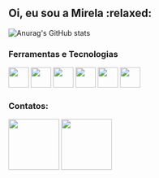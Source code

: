 <h2>Oi, eu sou a Mirela  :relaxed:</h1>

![Anurag's GitHub stats](https://github-readme-stats.vercel.app/api?username=Miniki7&theme=tokyonight&show_icons=true)


### Ferramentas e Tecnologias
<div>
 <img src="https://cdn.jsdelivr.net/gh/devicons/devicon/icons/github/github-original.svg" width="40"/>
 <img src="https://cdn.jsdelivr.net/gh/devicons/devicon/icons/python/python-original.svg" width="40" />  
 <img src="https://cdn.jsdelivr.net/gh/devicons/devicon/icons/html5/html5-original.svg" width="40" />
 <img src="https://cdn.jsdelivr.net/gh/devicons/devicon/icons/git/git-original-wordmark.svg" width="40"/> 
  <img src="https://cdn.jsdelivr.net/gh/devicons/devicon/icons/google/google-original.svg"width="40" />  
  <img src="https://cdn.jsdelivr.net/gh/devicons/devicon/icons/arduino/arduino-original-wordmark.svg" width="40"/>     
</div>

### Contatos:
<div>
  <a href="https://instagram.com/mirela_tiscoski" target="_blank"><img loading="lazy"
  src="https://img.shields.io/badge/-Instagram-%23E4405F?style=for-thebadge&logo=instagram&logoColor=white" target="_blank" width="100"></a>
  <a href="https://www.linkedin.com/in/Mirela Pasini" target="_blank"><img loading="lazy"
  src="https://img.shields.io/badge/-LinkedIn-%230077B5?style=for-the-badge&logo=linkedin&logoColor=white"
  target="_blank" width="100"></a>
</div>
